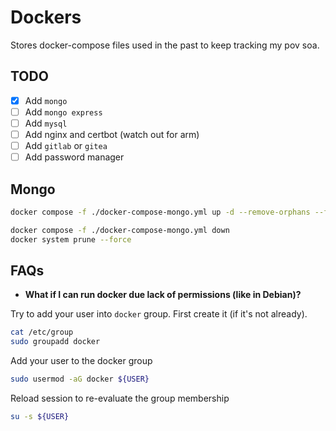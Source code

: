 # Dockers

Stores docker-compose files used in the past to keep tracking my pov soa.

## TODO

- [x] Add `mongo`
- [ ] Add `mongo express`
- [ ] Add `mysql`
- [ ] Add nginx and certbot (watch out for arm)
- [ ] Add `gitlab` or `gitea`
- [ ] Add password manager

## Mongo

```bash
docker compose -f ./docker-compose-mongo.yml up -d --remove-orphans --force-recreate --build mongo
```

```bash
docker compose -f ./docker-compose-mongo.yml down
docker system prune --force
```

## FAQs

- **What if I can run docker due lack of permissions (like in Debian)?**

Try to add your user into `docker` group. First create it (if it's not already).

```bash
cat /etc/group
sudo groupadd docker
```

Add your user to the docker group

```bash
sudo usermod -aG docker ${USER}
```

Reload session to re-evaluate the group membership

```bash
su -s ${USER}
```

